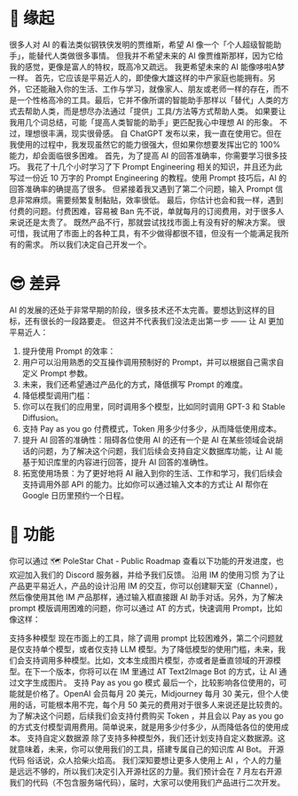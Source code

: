 # 🤔 缘起
很多人对 AI 的看法类似钢铁侠发明的贾维斯，希望 AI 像一个「个人超级智能助手」，能替代人类做很多事情。
但我并不希望未来的 AI 像贾维斯那样，因为它给我的感觉，更像是富人的特权，既高冷又疏远。
我更希望未来的 AI 能像哆啦A梦一样。
首先，它应该是平易近人的，即使像大雄这样的中产家庭也能拥有。另外，它还能融入你的生活、工作与学习，就像家人、朋友或老师一样的存在，而不是一个性格高冷的工具。最后，它并不像所谓的智能助手那样以「替代」人类的方式去帮助人类，而是想尽办法通过「提供」工具/方法等方式帮助人类。
如果要让我用几个词总结，可能「提高人类智能的助手」更匹配我心中理想 AI 的形象。
不过，理想很丰满，现实很骨感。
自 ChatGPT 发布以来，我一直在使用它。但在我使用的过程中，我发现虽然它的能力很强大，但如果你想要发挥出它的 100% 能力，却会面临很多困难。
首先，为了提高 AI 的回答准确率，你需要学习很多技巧。
我花了十几个小时学习了下 Prompt Engineering 相关的知识，并且还为此写过一份近 10 万字的 Prompt Engineering 的教程。使用 Prompt 技巧后，AI 的回答准确率的确提高了很多。
但紧接着我又遇到了第二个问题，输入 Prompt 信息非常麻烦。需要频繁复制黏贴，效率很低。
最后，你估计也会和我一样，遇到付费的问题。付费困难，容易被 Ban 先不说，单就每月的订阅费用，对于很多人来说还是太贵了。
既然产品不行，那就尝试找找市面上有没有好的解决方案。
很可惜，我试用了市面上的各种工具，有不少做得都很不错，但没有一个能满足我所有的需求。
所以我们决定自己开发一个。

# 😎 差异
AI 的发展的还处于非常早期的阶段，很多技术还不太完善。要想达到这样的目标，还有很长的一段路要走。
但这并不代表我们没法走出第一步 —— 让 AI 更加平易近人：
1. 提升使用 Prompt 的效率：
  1. 用户可以沿用熟悉的交互操作调用预制好的 Prompt，并可以根据自己需求自定义 Prompt 参数。
  2. 未来，我们还希望通过产品化的方式，降低撰写 Prompt 的难度。
2. 降低模型调用门槛：
  1. 你可以在我们的应用里，同时调用多个模型，比如同时调用 GPT-3 和 Stable Diffusion。
  2. 支持 Pay as you go 付费模式，Token 用多少付多少，从而降低使用成本。
3. 提升 AI 回答的准确性：阻碍各位使用 AI 的还有一个是 AI 在某些领域会说胡话的问题，为了解决这个问题，我们后续会支持自定义数据库功能，让 AI 能基于知识库里的内容进行回答，提升 AI 回答的准确性。
4. 拓宽使用场景：为了更好地将 AI 融入到你的生活、工作和学习，我们后续会支持调用外部 API 的能力。比如你可以通过输入文本的方式让 AI 帮你在 Google 日历里预约一个日程。

# 🚀 功能
你可以通过 🗺️ PoleStar Chat - Public Roadmap 查看以下功能的开发进度，也欢迎加入我们的 Discord 服务器，并给予我们反馈。
沿用 IM 的使用习惯
为了让产品更平易近人，产品的设计沿用 IM 的交互，你可以创建聊天室（Channel），然后像使用其他 IM 产品那样，通过输入框直接跟 AI 助手对话。另外，为了解决 prompt 模版调用困难的问题，你可以通过 AT 的方式，快速调用 Prompt，比如像这样：

支持多种模型
现在市面上的工具，除了调用 prompt 比较困难外，第二个问题就是仅支持单个模型，或者仅支持 LLM 模型。为了降低模型的使用门槛，未来，我们会支持调用多种模型。比如，文本生成图片模型，亦或者是垂直领域的开源模型。在下一个版本，你将可以在 IM 里通过 AT Text2Image Bot 的方式，让 AI 通过文字生成图片。
支持 Pay as you go 模式
最后一个，比较影响各位使用的，可能就是价格了。OpenAI 会员每月 20 美元，Midjourney 每月 30 美元，但个人使用的话，可能根本用不完，每个月 50 美元的费用对于很多人来说还是比较贵的。
为了解决这个问题，后续我们会支持付费购买 Token ，并且会以 Pay as you go 的方式支付模型调用费用。简单说来，就是用多少付多少，从而降低各位的使用成本。
支持自定义数据源
除了支持多种模型外，我们还计划支持自定义数据源。这就意味着，未来，你可以使用我们的工具，搭建专属自己的知识库 AI Bot。
开源代码
俗话说，众人拾柴火焰高。
我们深知要想让更多人使用上 AI ，个人的力量是远远不够的，所以我们决定引入开源社区的力量。我们预计会在 7 月左右开源我们的代码（不包含服务端代码），届时，大家可以使用我们产品进行二次开发。





